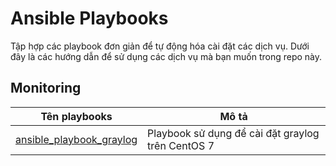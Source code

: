 # Ansible Playbooks

Tập hợp các playbook đơn giản để tự động hóa cài đặt các dịch vụ. Dưới đây là các hướng dẫn để sử dụng các dịch vụ mà bạn muốn trong repo này.

## Monitoring

|Tên playbooks|Mô tả|
|-------------|-----|
|[ansible_playbook_graylog](./ansible_playbook_graylog)| Playbook sử dụng để cài đặt graylog trên CentOS 7|